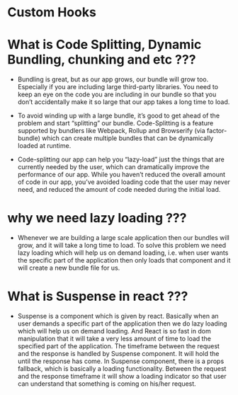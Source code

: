 # Custom Hooks

# What is Code Splitting, Dynamic Bundling, chunking and etc ???
* Bundling is great, but as our app grows, our bundle will grow too. Especially if you are including large third-party libraries. You need to keep an eye on the code you are including in our bundle so that you don’t accidentally make it so large that our app takes a long time to load.

* To avoid winding up with a large bundle, it’s good to get ahead of the problem and start “splitting” our bundle. Code-Splitting is a feature supported by bundlers like Webpack, Rollup and Browserify (via factor-bundle) which can create multiple bundles that can be dynamically loaded at runtime.

* Code-splitting our app can help you “lazy-load” just the things that are currently needed by the user, which can dramatically improve the performance of our app. While you haven’t reduced the overall amount of code in our app, you’ve avoided loading code that the user may never need, and reduced the amount of code needed during the initial load.

# why we need lazy loading ???
* Whenever we are building a large scale application then our bundles will grow, and it will take a long time to load. To solve this problem we need lazy loading which will help us on demand loading, i.e. when user wants the specific part of the application then only loads that component and it will create a new bundle file for us.

# What is Suspense in react ???
* Suspense is a component which is given by react. Basically when an user demands a specific part of the application then we do lazy loading which will help us on demand loading. And React is so fast in dom manipulation that it will take a very less amount of time to load the specified part of the application. The timeframe between the request and the response is handled by Suspense component. It will hold the until the response has come. In Suspense component, there is a props fallback, which is basically a loading functionality. Between the request and the response timeframe it will show a loading indicator so that user can understand that something is coming on his/her request.